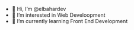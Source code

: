 - 👋 Hi, I’m @elbahardev
- 👀 I’m interested in Web Develoopment
- 🌱 I’m currently learning Front End Development
<!---
- 💞️ I’m looking to collaborate on ...
- 📫 How to reach me ...
--->
<!---
elbahardev/elbahardev is a ✨ special ✨ repository because its `README.md` (this file) appears on your GitHub profile.
You can click the Preview link to take a look at your changes.
--->
